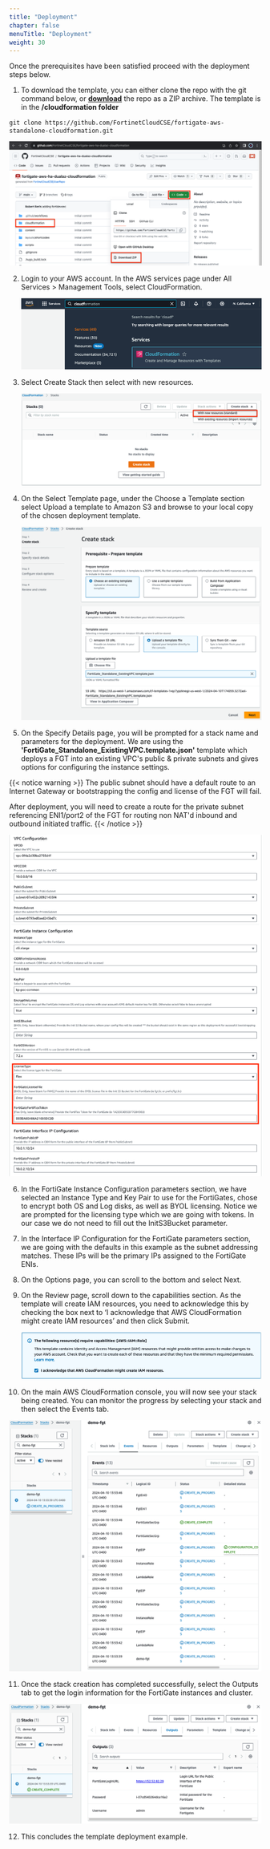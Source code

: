 ```yaml
---
title: "Deployment"
chapter: false
menuTitle: "Deployment"
weight: 30
---
```


Once the prerequisites have been satisfied proceed with the deployment steps below.

1.  To download the template, you can either clone the repo with the git command below, or [**download**](https://github.com/FortinetCloudCSE/fortigate-aws-standalone-cloudformation) the repo as a ZIP archive.  The template is in the **/cloudformation folder**

```
git clone https://github.com/FortinetCloudCSE/fortigate-aws-standalone-cloudformation.git
```

![](get1.png)

2.  Login to your AWS account.  In the AWS services page under All Services > Management Tools, select CloudFormation.

	![](deploy1.png)

3.  Select Create Stack then select with new resources.

	![](deploy2.png)

4.  On the Select Template page, under the Choose a Template section select Upload a template to Amazon S3 and browse to your local copy of the chosen deployment template.

	![](deploy3.png)

5.  On the Specify Details page, you will be prompted for a stack name and parameters for the deployment.  We are using the **'FortiGate_Standalone_ExistingVPC.template.json'** template which deploys a FGT into an existing VPC's public & private subnets and gives options for configuring the instance settings.

{{< notice warning >}} 
The public subnet should have a default route to an Internet Gateway or bootstrapping the config and license of the FGT will fail.

After deployment, you will need to create a route for the private subnet referencing ENI1/port2 of the FGT for routing non NAT'd inbound and outbound initiated traffic.
{{< /notice >}}

![](deploy4.png)

6.  In the FortiGate Instance Configuration parameters section, we have selected an Instance Type and Key Pair to use for the FortiGates, chose to encrypt both OS and Log disks, as well as BYOL licensing.  Notice we are prompted for the licensing type which we are going with tokens.  In our case we do not need to fill out the InitS3Bucket parameter.

7.  In the Interface IP Configuration for the FortiGate parameters section, we are going with the defaults in this example as the subnet addressing matches.  These IPs will be the primary IPs assigned to the FortiGate ENIs.

8.  On the Options page, you can scroll to the bottom and select Next.

9.  On the Review page, scroll down to the capabilities section.  As the template will create IAM resources, you need to acknowledge this by checking the box next to ‘I acknowledge that AWS CloudFormation might create IAM resources’ and then click Submit.

	![](deploy5.png)

10.  On the main AWS CloudFormation console, you will now see your stack being created.  You can monitor the progress by selecting your stack and then select the Events tab.

![](deploy6.png)

11.  Once the stack creation has completed successfully, select the Outputs tab to get the login information for the FortiGate instances and cluster.

![](deploy7.png)

12.  This concludes the template deployment example.
